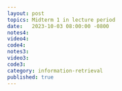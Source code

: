```yaml
---
layout: post
topics: Midterm 1 in lecture period
date:   2023-10-03 08:00:00 -0800
notes4: 
video4: 
code4: 
notes3: 
video3: 
code3: 
category: information-retrieval
published: true
---
```

